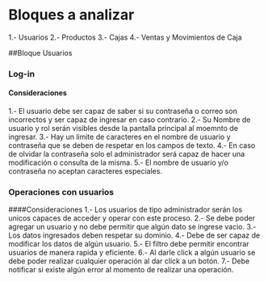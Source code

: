 # Bloques a analizar
1.- Usuarios
2.- Productos
3.- Cajas
4.- Ventas y Movimientos de Caja

##Bloque Usuarios
### Log-in
#### Consideraciones
1.- El usuario debe ser capaz de saber si su contraseña o correo son incorrectos y ser capaz de ingresar en caso contrario.
2.- Su Nombre de usuario y rol serán visibles desde la pantalla principal al moemnto de ingresar.
3.- Hay un limite de caracteres en el nombre de usuario y contraseña que se deben de respetar en los campos de texto.
4.- En caso de olvidar la contraseña solo el administrador será capaz de hacer una modificación o consulta de la misma.
5.- El nombre de usuario y/o contraseña no aceptan caracteres especiales.
### Operaciones con usuarios
####Consideraciones
1.- Los usuarios de tipo administrador serán los unicos capaces de acceder y operar con este proceso.
2.- Se debe poder agregar un usuario y no debe permitir que algún dato se ingrese vacio.
3.- Los datos ingresados deben respetar su dominio.
4.- Debe de ser capaz de modificar los datos de algún usuario.
5.- El filtro debe permitir encontrar usuarios de manera rapida y eficiente.
6.- Al darle click a algún usuario se debe poder realizar cualquier operación al dar click a un botón.
7.- Debe notificar si existe algún error al momento de realizar una operación.
